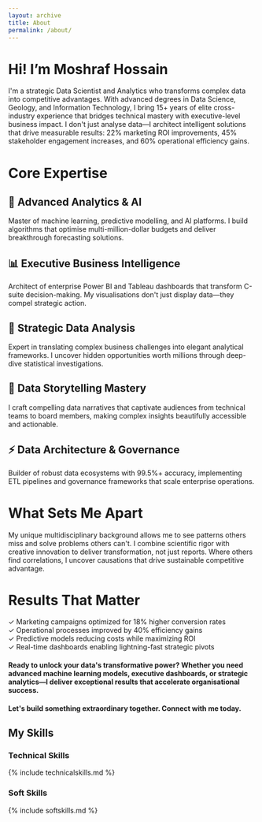 ```yaml
---
layout: archive
title: About
permalink: /about/
---
```

# Hi! I’m Moshraf Hossain 
I'm a strategic Data Scientist and Analytics who transforms complex data into competitive advantages. With advanced degrees in Data Science, Geology, and Information Technology, I bring 15+ years of elite cross-industry experience that bridges technical mastery with executive-level business impact.
I don't just analyse data—I architect intelligent solutions that drive measurable results: 22% marketing ROI improvements, 45% stakeholder engagement increases, and 60% operational efficiency gains.

# Core Expertise
## 🚀 Advanced Analytics & AI
Master of machine learning, predictive modelling, and AI platforms. I build algorithms that optimise multi-million-dollar budgets and deliver breakthrough forecasting solutions.
## 📊 Executive Business Intelligence
Architect of enterprise Power BI and Tableau dashboards that transform C-suite decision-making. My visualisations don't just display data—they compel strategic action.
## 🎯 Strategic Data Analysis
Expert in translating complex business challenges into elegant analytical frameworks. I uncover hidden opportunities worth millions through deep-dive statistical investigations.
## 🎨 Data Storytelling Mastery
I craft compelling data narratives that captivate audiences from technical teams to board members, making complex insights beautifully accessible and actionable.
## ⚡ Data Architecture & Governance
Builder of robust data ecosystems with 99.5%+ accuracy, implementing ETL pipelines and governance frameworks that scale enterprise operations.
# What Sets Me Apart
My unique multidisciplinary background allows me to see patterns others miss and solve problems others can't. I combine scientific rigor with creative innovation to deliver transformation, not just reports. Where others find correlations, I uncover causations that drive sustainable competitive advantage.
# Results That Matter
✓ Marketing campaigns optimized for 18% higher conversion rates  
✓ Operational processes improved by 40% efficiency gains  
✓ Predictive models reducing costs while maximizing ROI  
✓ Real-time dashboards enabling lightning-fast strategic pivots   
#### Ready to unlock your data's transformative power? Whether you need advanced machine learning models, executive dashboards, or strategic analytics—I deliver exceptional results that accelerate organisational success.
#### Let's build something extraordinary together. Connect with me today.


## My Skills
### Technical Skills

{% include technicalskills.md %}

### Soft Skills

{% include softskills.md %}